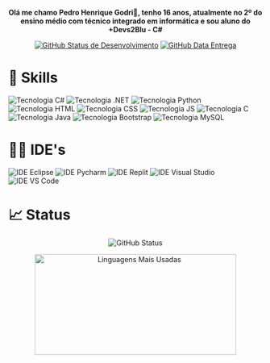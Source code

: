 <p align="center"><strong>Olá me chamo Pedro Henrique Godri👋, tenho 16 anos, atualmente no 2º do ensino médio com técnico integrado em informática e sou aluno do +Devs2Blu - C#</strong></p>

<p align="center">
  <a href="https://www.instagram.com/pedro_godri/"><img alt="GitHub Status de Desenvolvimento" src="https://img.shields.io/badge/Instagram-E4405F?style=for-the             badge&logo=instagram&logoColor=white"></a>
  <a href="https://www.linkedin.com/in/pedro-henrique-godri/"><img alt="GitHub Data Entrega" src="https://img.shields.io/badge/LinkedIn-0077B5?style=for-the-               badge&logo=linkedin&logoColor=white"></a>
</p>

<h1>🚀 Skills</h1>

<p>
  <img alt="Tecnologia C#" src="https://img.shields.io/badge/C%23-239120?style=for-the-badge&logo=c-sharp&logoColor=white">
  <img alt="Tecnologia .NET" src="https://img.shields.io/badge/.NET-5C2D91?style=for-the-badge&logo=.net&logoColor=white">
  <img alt="Tecnologia Python" src="https://img.shields.io/badge/Python-3776AB?style=for-the-badge&logo=python&logoColor=white">
  <img alt="Tecnologia HTML" src="https://img.shields.io/badge/HTML5-E34F26?style=for-the-badge&logo=html5&logoColor=white">
  <img alt="Tecnologia CSS" src="https://img.shields.io/badge/CSS3-1572B6?style=for-the-badge&logo=css3&logoColor=white">
  <img alt="Tecnologia JS" src="https://img.shields.io/badge/JavaScript-F7DF1E?style=for-the-badge&logo=javascript&logoColor=black">
  <img alt="Tecnologia C" src="https://img.shields.io/badge/C-00599C?style=for-the-badge&logo=c&logoColor=white">
  <img alt="Tecnologia Java" src="https://img.shields.io/badge/Java-ED8B00?style=for-the-badge&logo=java&logoColor=white">
  <img alt="Tecnologia Bootstrap" src="https://img.shields.io/badge/Bootstrap-563D7C?style=for-the-badge&logo=bootstrap&logoColor=white">
  <img alt="Tecnologia MySQL" src="https://img.shields.io/badge/MySQL-00000F?style=for-the-badge&logo=mysql&logoColor=white">
</p>

<h1>👩‍💻 IDE's</h1>

<p>
  <img alt="IDE Eclipse" src="https://img.shields.io/badge/Eclipse-2C2255?style=for-the-badge&logo=eclipse&logoColor=white">
  <img alt="IDE Pycharm" src="https://img.shields.io/badge/PyCharm-000000.svg?&style=for-the-badge&logo=PyCharm&logoColor=white">
  <img alt="IDE Replit" src="https://img.shields.io/badge/replit-667881?style=for-the-badge&logo=replit&logoColor=white">
  <img alt="IDE Visual Studio" src="https://img.shields.io/badge/Visual_Studio-5C2D91?style=for-the-badge&logo=visual%20studio&logoColor=white">
  <img alt="IDE VS Code" src="https://img.shields.io/badge/Visual_Studio_Code-0078D4?style=for-the-badge&logo=visual%20studio%20code&logoColor=white">
</p>

<h1>📈 Status</h1>
<p align="center">
  <img alt="GitHub Status" src="https://github-readme-stats.vercel.app/api?username=pedrogodri&show_icons=true&theme=tokyonight">
</p>
<p align="center">
  <img alt="Linguagens Mais Usadas" height="200px" width="400px" src="https://github-readme-stats.vercel.app/api/top-langs/?username=pedrogodri&layout=compact&langs_count=7&theme=tokyonight"/>
</p>
